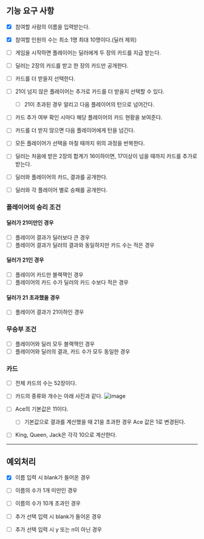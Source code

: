 ## 기능 요구 사항
- [x] 참여할 사람의 이름을 입력받는다.
- [x] 참여할 인원의 수는 최소 1명 최대 10명이다.(딜러 제외)

- [ ] 게임을 시작하면 플레이어는 딜러에게 두 장의 카드를 지급 받는다.
- [ ] 딜러는 2장의 카드를 받고 한 장의 카드만 공개한다.

- [ ] 카드를 더 받을지 선택한다.
- [ ] 21이 넘지 않은 플레이어는 추가로 카드를 더 받을지 선택할 수 있다.
  - [ ] 21이 초과된 경우 알리고 다음 플레이어의 턴으로 넘어간다.
- [ ] 카드 추가 여부 확인 시마다 해당 플레이어의 카드 현황을 보여준다.
- [ ] 카드를 더 받지 않으면 다음 플레이어에게 턴을 넘긴다.
- [ ] 모든 플레이어가 선택을 마칠 때까지 위의 과정을 반복한다.

- [ ] 딜러는 처음에 받은 2장의 합계가 16이하이면, 17이상이 넘을 때까지 카드를 추가로 받는다. 

- [ ] 딜러와 플레이어의 카드, 결과를 공개한다.
- [ ] 딜러와 각 플레이어 별로 승패를 공개한다.

### 플레이어의 승리 조건
#### 딜러가 21미만인 경우
- [ ] 플레이어 결과가 딜러보다 큰 경우
- [ ] 플레이어 결과가 딜러의 결과와 동일하지만 카드 수는 적은 경우

#### 딜러가 21인 경우
- [ ] 플레이어 카드만 블랙잭인 경우
- [ ] 플레이어의 카드 수가 딜러의 카드 수보다 적은 경우

#### 딜러가 21 초과했을 경우
- [ ] 플레이어 결과가 21이하인 경우

### 무승부 조건
- [ ] 플레이어와 딜러 모두 블랙잭인 경우
- [ ] 플레이어와 딜러의 결과, 카드 수가 모두 동일한 경우

### 카드
- [ ] 전체 카드의 수는 52장이다.
- [ ] 카드의 종류와 개수는 아래 사진과 같다.
![image](https://github.com/jminkkk/java-blackjack/assets/102847513/5e4a056f-136d-429d-b9b5-6819c2684726)

- [ ] Ace의 기본값은 11이다.
  - [ ] 기본값으로 결과를 계산했을 때 21을 초과한 경우 Ace 값은 1로 변경된다.
- [ ] King, Queen, Jack은 각각 10으로 계산한다.

---
## 예외처리
- [x] 이름 입력 시 blank가 들어온 경우
- [ ] 이름의 수가 1개 미만인 경우
- [ ] 이름의 수가 10개 초과인 경우

- [ ] 추가 선택 입력 시 blank가 들어온 경우
- [ ] 추가 선택 입력 시 y 또는 n이 아닌 경우
